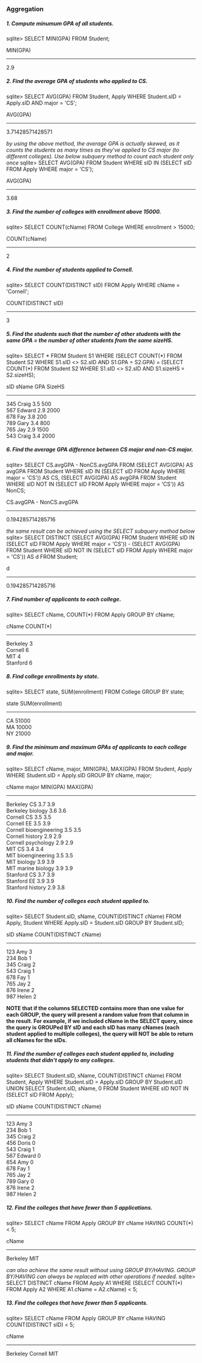 ### Aggregation


##### 1. Compute minumum GPA of all students.
sqlite> SELECT MIN(GPA) FROM Student;

MIN(GPA)
-------- -
2.9  


##### 2. Find the average GPA of students who applied to CS.
sqlite> SELECT AVG(GPA) FROM Student, Apply WHERE Student.sID = Apply.sID AND major = 'CS';

AVG(GPA)        
---------------- -
3.71428571428571

*by using the above method, the average GPA is actually skewed, as it counts the students as many times as they've applied to CS major (to different colleges). Use below subquery method to count each student only once*
sqlite> SELECT AVG(GPA) FROM Student WHERE sID IN (SELECT sID FROM Apply WHERE major = 'CS');

AVG(GPA)
-------- -
3.68    


##### 3. Find the number of colleges with enrollment above 15000.
sqlite> SELECT COUNT(cName) FROM College WHERE enrollment > 15000;

COUNT(cName)
------------ -
2    


##### 4. Find the number of students applied to Cornell.
sqlite> SELECT COUNT(DISTINCT sID) FROM Apply WHERE cName = 'Cornell';

COUNT(DISTINCT sID)
------------------- -
3   


##### 5. Find the students such that the number of other students with the same GPA = the number of other students from the same sizeHS.
sqlite> SELECT \* FROM Student S1 WHERE (SELECT COUNT(\*) FROM Student S2 WHERE S1.sID <> S2.sID AND S1.GPA = S2.GPA) = (SELECT COUNT(\*) FROM Student S2 WHERE S1.sID <> S2.sID AND S1.sizeHS = S2.sizeHS);

sID  sName   GPA  SizeHS
---  ------  ---  ------
345  Craig   3.5  500   
567  Edward  2.9  2000  
678  Fay     3.8  200   
789  Gary    3.4  800   
765  Jay     2.9  1500  
543  Craig   3.4  2000  


##### 6. Find the average GPA difference between CS major and non-CS major.
sqlite> SELECT CS.avgGPA - NonCS.avgGPA FROM (SELECT AVG(GPA) AS avgGPA FROM Student WHERE sID IN (SELECT sID FROM Apply WHERE major = 'CS')) AS CS, (SELECT AVG(GPA) AS avgGPA FROM Student WHERE sID NOT IN (SELECT sID FROM Apply WHERE major = 'CS')) AS NonCS;

CS.avgGPA - NonCS.avgGPA
------------------------ -
0.194285714285716    

*the same result can be achieved using the SELECT subquery method below*
sqlite> SELECT DISTINCT (SELECT AVG(GPA) FROM Student WHERE sID IN (SELECT sID FROM Apply WHERE major = 'CS')) - (SELECT AVG(GPA) FROM Student WHERE sID NOT IN (SELECT sID FROM Apply WHERE major = 'CS')) AS d FROM Student;

d                
----------------- -
0.194285714285716


##### 7. Find number of applicants to each college.
sqlite> SELECT cName, COUNT(*) FROM Apply GROUP BY cName;

cName     COUNT(*)
--------  --------
Berkeley  3       
Cornell   6       
MIT       4       
Stanford  6   


##### 8. Find college enrollments by state.
sqlite> SELECT state, SUM(enrollment) FROM College GROUP BY state;

state  SUM(enrollment)
-----  ---------------
CA     51000          
MA     10000          
NY     21000   


##### 9. Find the minimum and maximum GPAs of applicants to each college and major.
sqlite> SELECT cName, major, MIN(GPA), MAX(GPA) FROM Student, Apply WHERE Student.sID = Apply.sID GROUP BY cName, major;

cName     major           MIN(GPA)  MAX(GPA)
--------  --------------  --------  --------
Berkeley  CS              3.7       3.9     
Berkeley  biology         3.6       3.6     
Cornell   CS              3.5       3.5     
Cornell   EE              3.5       3.9     
Cornell   bioengineering  3.5       3.5     
Cornell   history         2.9       2.9     
Cornell   psychology      2.9       2.9     
MIT       CS              3.4       3.4     
MIT       bioengineering  3.5       3.5     
MIT       biology         3.9       3.9     
MIT       marine biology  3.9       3.9     
Stanford  CS              3.7       3.9     
Stanford  EE              3.9       3.9     
Stanford  history         2.9       3.8    


##### 10. Find the number of colleges each student applied to.
sqlite> SELECT Student.sID, sName, COUNT(DISTINCT cName) FROM Apply, Student WHERE Apply.sID = Student.sID GROUP BY Student.sID;

sID  sName  COUNT(DISTINCT cName)
---  -----  ---------------------
123  Amy    3                    
234  Bob    1                    
345  Craig  2                    
543  Craig  1                    
678  Fay    1                    
765  Jay    2                    
876  Irene  2                    
987  Helen  2  

**NOTE that if the columns SELECTED contains more than one value for each GROUP, the query will present a random value from that column in the result. For example, if we included cName in the SELECT query, since the query is GROUPed BY sID and each sID has many cNames (each student applied to multiple colleges), the query will NOT be able to return all cNames for the sIDs.**


##### 11. Find the number of colleges each student applied to, including students that didn't apply to any colleges.
sqlite> SELECT Student.sID, sName, COUNT(DISTINCT cName) FROM Student, Apply WHERE Student.sID = Apply.sID GROUP BY Student.sID UNION SELECT Student.sID, sName, 0 FROM Student WHERE sID NOT IN (SELECT sID FROM Apply);

sID  sName   COUNT(DISTINCT cName)
---  ------  ---------------------
123  Amy     3                    
234  Bob     1                    
345  Craig   2                    
456  Doris   0                    
543  Craig   1                    
567  Edward  0                    
654  Amy     0                    
678  Fay     1                    
765  Jay     2                    
789  Gary    0                    
876  Irene   2                    
987  Helen   2     


##### 12. Find the colleges that have fewer than 5 applications.
sqlite> SELECT cName FROM Apply GROUP BY cName HAVING COUNT(*) < 5;

cName   
-------- -
Berkeley
MIT 

*can also achieve the same result without using GROUP BY/HAVING. GROUP BY/HAVING can always be replaced with other operations if needed.*
sqlite> SELECT DISTINCT cName FROM Apply A1 WHERE (SELECT COUNT(*) FROM Apply A2 WHERE A1.cName = A2.cName) < 5;


##### 13. Find the colleges that have fewer than 5 applicants.
sqlite> SELECT cName FROM Apply GROUP BY cName HAVING COUNT(DISTINCT sID) < 5;

cName   
-------- -
Berkeley
Cornell 
MIT 

